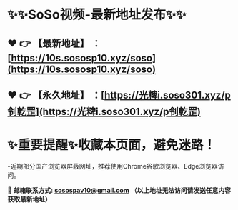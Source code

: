 :sparkles::sparkles:SoSo视频-最新地址发布:sparkles::sparkles:
==
:heart: :point_right: 【最新地址】 ：[https://10s.sososp10.xyz/soso](https://10s.sososp10.xyz/soso)
------
:heart: :point_right: 【永久地址】 ：[https://光粺i.soso301.xyz/p刢亁罡](https://光粺i.soso301.xyz/p刢亁罡)
------
:sparkles:重要提醒:sparkles:收藏本页面，避免迷路！
==
-近期部分国产浏览器屏蔽网址，推荐使用Chrome谷歌浏览器、Edge浏览器访问。

:e-mail: __邮箱联系方式: <sosospav10@gmail.com> （以上地址无法访问请发送任意内容获取最新地址）__
